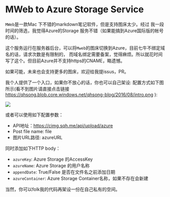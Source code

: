 MWeb to Azure Storage Service
======
`MWeb`是一款Mac 下不错的markdown笔记软件，但是支持图床太少。经过
我一段时间的筛选，我觉得Azure的Storage 服务不错（如果能搞到Azure国际版的帐号的话）。

这个服务运行在服务器后台，可以将`Mweb`的图床切换到Azure，目前七牛不绑定域名的话，请求次数是有限制的，
而域名绑定需要备案，觉得麻烦。所以就花时间写了这个。但目前Azure并不支持https的CNAME，略遗憾。

如果可能，未来也会支持更多的图床，欢迎给我提issus，PR。

我个人提供了一个入口，如果你不放心的话，你也可以自己架设:
配置方式如下图所示(看不到图片请直接点击链接 https://qhsong.blob.core.windows.net/qhsong-blog/2016/08/intro.png ):

![](https://qhsong.blob.core.windows.net/qhsong-blog/2016/08/intro.png)


或者可以使用如下配置参数：
* API地址：https://cimg.sqh.me/api/upload/azure
* Post file name: file
* 图片URL路径: azureURL

同时添加如下HTTP body：
* `azureKey`: Azure Storage 的AccessKey
* `azureName`: Azure Storage 的用户名称
* `appendDate`: True/False 是否在文件名之前添加日期
* `azureContainer`: Azure Storage Container名称，如果不存在会新建


当然，你可以folk我的代码再架设一份在自己私有的空间。
